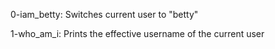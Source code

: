 0-iam_betty: Switches current user to "betty"

1-who_am_i: Prints the effective username of the current user

